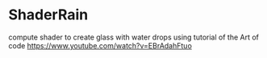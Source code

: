 # ShaderRain
compute shader to create glass with water drops using tutorial of the Art of code https://www.youtube.com/watch?v=EBrAdahFtuo


